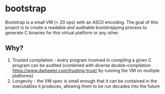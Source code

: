 # bootstrap

Bootstrap is a small VM (< 20 ops) with an ASCII encoding. The goal of this project is to create a readable and auditable
bootstrapping process to generate C binaries for this virtual platform or any other.

## Why?

 1. Trusted compilation - every program involved in compiling a given C program can be audited (combined with diverse double-compilation https://www.dwheeler.com/trusting-trust/ by running the VM on multiple platforms)
 2. Longevity - the VM spec is small enough that it can be contained in the executables it produces, allowing them to be run
    decades into the future
